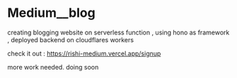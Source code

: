 # Medium__blog
creating blogging  website on serverless function , using hono as framework , deployed backend on cloudflares workers

check it out : https://rishi-medium.vercel.app/signup

more work needed. doing soon
